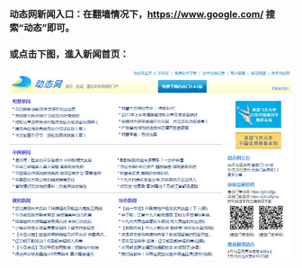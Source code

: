 ### 动态网新闻入口：在翻墙情况下，https://www.google.com/ 搜索“动态”即可。

### 或点击下图，進入新闻首页：
####
<a href="http://t.cn/RW999di"><img src="https://github.com/chengyuan98/up/blob/master/dtw20170711.jpg" />

